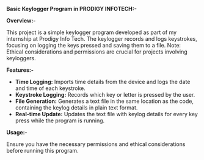 **Basic Keylogger Program in PRODIGY INFOTECH:-**

**Overview:-**

This project is a simple keylogger program developed as part of my internship at Prodigy Info Tech. The keylogger records and logs keystrokes,
focusing on logging the keys pressed and saving them to a file. Note: Ethical considerations and permissions are crucial for projects involving keyloggers.

**Features:-**

- **Time Logging:** Imports time details from the device and logs the date and time of each keystroke.
- **Keystroke Logging:** Records which key or letter is pressed by the user.
- **File Generation:** Generates a text file in the same location as the code, containing the keylog details in plain text format.
- **Real-time Update:** Updates the text file with keylog details for every key press while the program is running.

**Usage:-**

Ensure you have the necessary permissions and ethical considerations before running this program.
